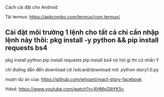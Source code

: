 Cách cài đặt cho Android

Tải termux: https://apkcombo.com/termux/com.termux/

Cài đặt môi trường
1 lệnh cho tất cả chỉ cần nhập lệnh này thôi:
pkg install -y python && pip install requests bs4
--------------------------
pkg install python
pip install requests
pip install bs4
nó hỏi gì thì cứ nhấn Y

chỉ đường dẫn đến download
cd /sdcard/download
mở:
python story1.0.py

mượn dự án của:
https://github.com/whoant/react-story-facebook

Hdsd: https://www.youtube.com/watch?v=XHMxGIbYK5c

